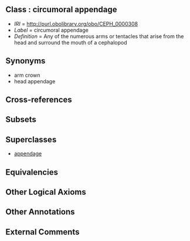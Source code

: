 
## Class : circumoral appendage

 * *IRI* = http://purl.obolibrary.org/obo/CEPH_0000308
 * *Label* = circumoral appendage
 * *Definition* = Any of the numerous arms or tentacles that arise from the head and surround the mouth of a cephalopod

## Synonyms

 * arm crown
 * head appendage

## Cross-references


## Subsets


## Superclasses

 * [appendage](../../UBERON/26/UBERON_0000026.md)

## Equivalencies


## Other Logical Axioms


## Other Annotations


## External Comments

